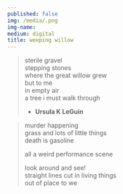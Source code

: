 ```yaml
---
published: false
img: /media/.png
img-name:
medium: digital
title: weeping willow
---
```

  
   
> sterile gravel  
> stepping stones  
> where the great willow grew  
> but to me  
> in empty air  
> a tree i must walk through  
> - **Ursula K LeGuin**
  
  
  
> murder happening  
> grass and lots of little things  
> death is gasoline  
>   
> all a weird performance scene  
> 
> look around and see!  
> straight lines cut in living things  
> out of place to we

